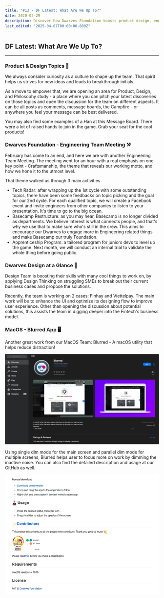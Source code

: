 ```yaml
---
title: "#13 - DF Latest: What Are We Up To?"
date: 2020-02-29
description: Discover how Dwarves Foundation boosts product design, engineering craftsmanship, apprenticeship programs, and MacOS utility Blurred to enhance creativity and focus.
last_edited: "2025-04-07T00:00:00.000Z"
---
```


## DF Latest: What Are We Up To?

---

### Product & Design Topics 📌

We always consider curiosity as a culture to shape up the team. That spirit helps us strives for new ideas and leads to breakthrough initials.

As a move to empower that, we are opening an area for Product, Design, and Philosophy study - a place where you can pitch your latest discoveries on those topics and open the discussion for the team on different aspects. It can be all posts as comments, message boards, the Campfire - or anywhere you feel your message can be best delivered.

You may also find some examples of a.Han at this Message Board. There were a lot of raised hands to join in the game. Grab your seat for the cool products!

### Dwarves Foundation - Engineering Team Meeting ⚒

February has come to an end, and here we are with another Engineering Team Meeting. The meeting went for an hour with a real emphasis on one key point - Craftsmanship, the theme that reveals our working motto, and how we hone it to the utmost level.

That theme walked us through 3 main activities

- Tech Radar: after wrapping up the 1st cycle with some outstanding topics, there have been some feedbacks on topic picking and the goal for our 2nd cycle. For each qualified topic, we will create a Facebook event and invite engineers from other companies to listen to your presentation. It's time to go to the big ocean.
- Basecamp Restructure: as you may hear, Basecamp is no longer divided as departments. We believe interest is what connects people, and that's why we use that to make sure who's still in the crew. This aims to encourage our Dwarves to engage more in Engineering related things and make Basecamp our truly Foundation.
- Apprenticeship Program: a tailored program for juniors devs to level up the game. Next month, we will conduct an internal trial to validate the whole thing before going public.

### Dwarves Design at a Glance 📢

Design Team is boosting their skills with many cool things to work on, by applying Design Thinking on struggling SMEs to break out their current business cases and propose the solutions.

Recently, the team is working on 2 cases: Finhay and Viettelpay. The main work will be to enhance the UI and optimize its designing flow to improve user experience. Other than opening the discussion about potential solutions, this assists the team in digging deeper into the Fintech's business model.

### MacOS - Blurred App 🖥

Another great work from our MacOS Team: Blurred - A macOS utility that helps reduce distraction!

![](assets/notion-image-1744007165865-5vgbw.webp)

Using single dim mode for the main screen and parallel dim mode for multiple screens, Blurred helps user to focus more on work by dimming the inactive noise. You can also find the detailed description and usage at our GitHub as well.

![](assets/notion-image-1744007166047-lkikl.webp)

